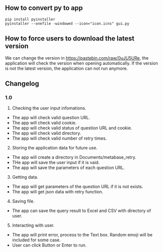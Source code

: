 ## How to convert py to app
```
pip install pyinstaller
pyinstaller --onefile -windowed --icon="icon.icns" gui.py
```
## How to force users to download the latest version
We can change the version in https://pastebin.com/raw/0uJU5URe, the application will check the version when opening automatically. If the version is not the latest version, the application can not run anymore.

## Changelog
### 1.0
1. Checking the user input infomations.
- The app will check valid question URL.
- The app will check valid cookie.
- The app will check valid status of question URL and cookie.
- The app will check valid directory.
- The app will check valid number of retry times.

2. Storing the application data for future use.
- The app will create a directory in Documents/metabase_retry.
- THe app will save the user input if it is vaid.
- The app will save the parameters of each question URL.

3. Getting data.
- The app will get parameters of the question URL if it is not exists.
- The app will get json data with retry function.

4. Saving file.
- The app can save the query result to Excel and CSV with directory of user.

5. Interacting with user.
- The app will print error, process to the Text box. Random emoji will be included for some case.
- User can click Button or Enter to run.